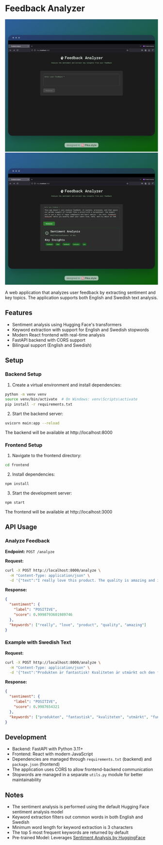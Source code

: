 # Feedback Analyzer

![screenshot1](screenshots/screenshot1.png)
![screenshot2](screenshots/screenshot2.png)

A web application that analyzes user feedback by extracting sentiment and key topics. The application supports both English and Swedish text analysis.

## Features

- Sentiment analysis using Hugging Face's transformers
- Keyword extraction with support for English and Swedish stopwords
- Modern React frontend with real-time analysis
- FastAPI backend with CORS support
- Bilingual support (English and Swedish)

## Setup

### Backend Setup

1. Create a virtual environment and install dependencies:
```bash
python -m venv venv
source venv/bin/activate  # On Windows: venv\Scripts\activate
pip install -r requirements.txt
```

2. Start the backend server:
```bash
uvicorn main:app --reload
```
The backend will be available at http://localhost:8000

### Frontend Setup

1. Navigate to the frontend directory:
```bash
cd frontend
```

2. Install dependencies:
```bash
npm install
```

3. Start the development server:
```bash
npm start
```
The frontend will be available at http://localhost:3000

## API Usage

### Analyze Feedback

**Endpoint:** `POST /analyze`

**Request:**
```bash
curl -X POST http://localhost:8000/analyze \
  -H "Content-Type: application/json" \
  -d '{"text":"I really love this product. The quality is amazing and it works perfectly!"}'
```

**Response:**
```json
{
  "sentiment": {
    "label": "POSITIVE",
    "score": 0.9998793601989746
  },
  "keywords": ["really", "love", "product", "quality", "amazing"]
}
```

### Example with Swedish Text

**Request:**
```bash
curl -X POST http://localhost:8000/analyze \
  -H "Content-Type: application/json" \
  -d '{"text":"Produkten är fantastisk! Kvaliteten är utmärkt och den fungerar perfekt."}'
```

**Response:**
```json
{
  "sentiment": {
    "label": "POSITIVE",
    "score": 0.9987654321
  },
  "keywords": ["produkten", "fantastisk", "kvaliteten", "utmärkt", "fungerar"]
}
```

## Development

- Backend: FastAPI with Python 3.11+
- Frontend: React with modern JavaScript
- Dependencies are managed through `requirements.txt` (backend) and `package.json` (frontend)
- The application uses CORS to allow frontend-backend communication
- Stopwords are managed in a separate `utils.py` module for better maintainability

## Notes

- The sentiment analysis is performed using the default Hugging Face sentiment analysis model
- Keyword extraction filters out common words in both English and Swedish
- Minimum word length for keyword extraction is 3 characters
- The top 5 most frequent keywords are returned by default
- Pre-trained Model: Leverages [Sentiment Analysis by HuggingFace](https://huggingface.co/blog/sentiment-analysis-python)